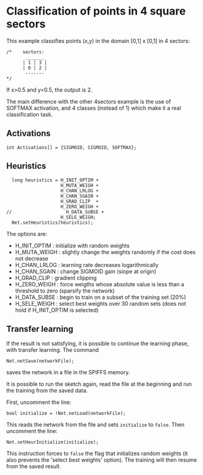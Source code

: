 # Classification of points in 4 square sectors

This example classifies points (x,y) in the domain [0,1] x [0,1] in 4 sectors:

```
/*    sectors:
       _______
      | 1 | 3 |
      | 0 | 2 |
       -------
*/
```
If x>0.5 and y<0.5, the output is 2.

The main difference with the other 4sectors example is the use of SOFTMAX activation, and 4 classes (instead of 1) which make it a real classification task.

## Activations
```
int Activations[] = {SIGMOID, SIGMOID, SOFTMAX};
```

## Heuristics
```
  long heuristics = H_INIT_OPTIM +
                    H_MUTA_WEIGH +
                    H_CHAN_LRLOG +
                    H_CHAN_SGAIN +
                    H_GRAD_CLIP  +
                    H_ZERO_WEIGH +
//                    H_DATA_SUBSE +
                    H_SELE_WEIGH;
  Net.setHeuristics(heuristics);
```
The options are:
* H_INIT_OPTIM : initialize with random weights
* H_MUTA_WEIGH : slightly change the weights randomly if the cost does not decrease
* H_CHAN_LRLOG : learning rate decreases logarithmically
* H_CHAN_SGAIN : change SIGMOID gain (slope at origin)
* H_GRAD_CLIP  : gradient clipping
* H_ZERO_WEIGH : force weigths whose absolute value is less than a threshold to zero (sparsify the network)
* H_DATA_SUBSE : begin to train on a subset of the training set (20%)
* H_SELE_WEIGH : select best weights over 30 random sets (does not hold if H_INIT_OPTIM is selected)

## Transfer learning
If the result is not satisfying, it is possible to continue the learning phase, with transfer learning. The command
```
Net.netSave(networkFile);
```
saves the network in a file in the SPIFFS memory.

It is possible to run the sketch again, read the file at the beginning and run the training from the saved data.

First, uncomment the line:
```
bool initialize = !Net.netLoad(networkFile);
```
This reads the network from the file and sets `initialize` to `false`. Then uncomment the line:
```
Net.setHeurInitialize(initialize);
```
This instruction forces to `false` the flag that initializes random weights (it also prevents the 'select best weights' option). The training will then resume from the saved result.